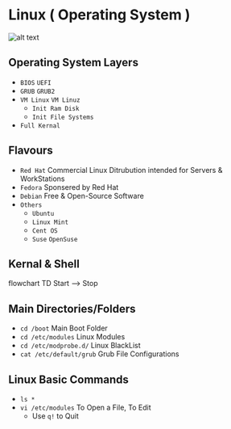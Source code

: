 # Linux ( Operating System )

![alt text](https://cdn.wallpapersafari.com/58/27/Bytxi1.jpg)

<link href="https://unpkg.com/browse/mermaid@8.13.3/" />

## Operating System Layers

- `BIOS` `UEFI`
- `GRUB` `GRUB2`
- `VM Linux` `VM Linuz`
    - `Init Ram Disk`
    - `Init File Systems`
- `Full Kernal`

## Flavours

- `Red Hat` Commercial Linux Ditrubution intended for Servers & WorkStations
- `Fedora` Sponsered by Red Hat
- `Debian` Free & Open-Source Software
- `Others`
    - `Ubuntu`
    - `Linux Mint`
    - `Cent OS`
    - `Suse` `OpenSuse`

## Kernal & Shell

flowchart TD
    Start --> Stop

## Main Directories/Folders

- `cd /boot` Main Boot Folder
- `cd /etc/modules` Linux Modules
- `cd /etc/modprobe.d/` Linux BlackList
- `cat /etc/default/grub` Grub File Configurations

## Linux Basic Commands

- `ls *` 
- `vi /etc/modules` To Open a File, To Edit
    - Use `q!` to Quit